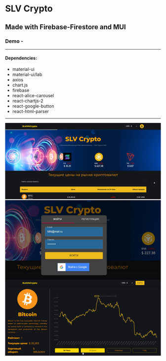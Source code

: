 # SLV Crypto
## Made with Firebase-Firestore and MUI

### Demo - 

<hr/>

<h4>Dependencies:</h4>
<ul>
<li>material-ui</li>
<li>material-ui/lab</li>
<li>axios</li>
<li>chart.js</li>
<li>firebase</li>
<li>react-alice-carousel</li>
<li>react-chartjs-2</li>
<li>react-google-button</li>
<li>react-html-parser</li>
</ul>

<hr>

<p align="center">
<img src='1.png'/>
<img src='2.png' align='center'/>
<img src='3.png'/>
</p>
